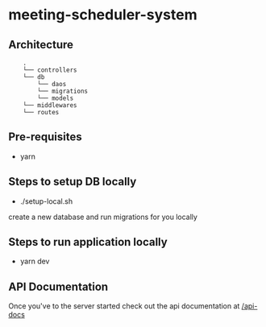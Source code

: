 # meeting-scheduler-system

## Architecture

```
    .
    └── controllers
    └── db
        └── daos
        └── migrations
        └── models
    └── middlewares
    └── routes

```

## Pre-requisites

- yarn

## Steps to setup DB locally

- ./setup-local.sh

create a new database and run migrations for you locally

## Steps to run application locally

- yarn dev

## API Documentation

Once you've to the server started check out the api documentation at [/api-docs](http://localhost:5000/api-docs)

